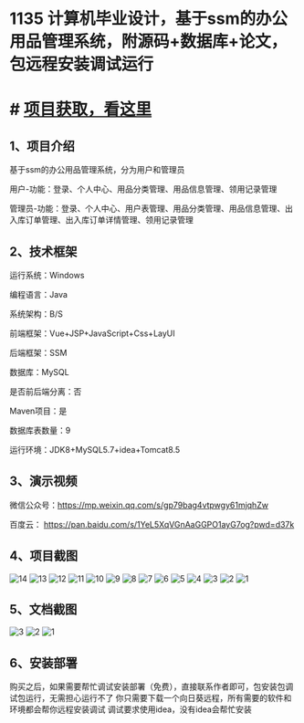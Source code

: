 # 1135 计算机毕业设计，基于ssm的办公用品管理系统，附源码+数据库+论文，包远程安装调试运行

# # [项目获取，看这里](https://mbd.pub/o/bread/mbd-aJeWmZxs "项目获取，看这里")

## 1、项目介绍

基于ssm的办公用品管理系统，分为用户和管理员

用户-功能：登录、个人中心、用品分类管理、用品信息管理、领用记录管理

管理员-功能：登录、个人中心、用户表管理、用品分类管理、用品信息管理、出入库订单管理、出入库订单详情管理、领用记录管理

## 2、技术框架

运行系统：Windows

编程语言：Java

系统架构：B/S

前端框架：Vue+JSP+JavaScript+Css+LayUI

后端框架：SSM

数据库：MySQL

是否前后端分离：否

Maven项目：是

数据库表数量：9

运行环境：JDK8+MySQL5.7+idea+Tomcat8.5

## 3、演示视频

微信公众号：https://mp.weixin.qq.com/s/gp79bag4vtpwgy61mjqhZw 

百度云： https://pan.baidu.com/s/1YeL5XqVGnAaGGPO1ayG7og?pwd=d37k 

## 4、项目截图  

![14](https://javabscode.github.io/picx-images-hosting/1135-计算机毕业设计-基于ssm的办公用品管理系统-附源码+数据库+论文-包远程安装调试运行-运行截图/14.webp)
![13](https://javabscode.github.io/picx-images-hosting/1135-计算机毕业设计-基于ssm的办公用品管理系统-附源码+数据库+论文-包远程安装调试运行-运行截图/13.webp)
![12](https://javabscode.github.io/picx-images-hosting/1135-计算机毕业设计-基于ssm的办公用品管理系统-附源码+数据库+论文-包远程安装调试运行-运行截图/12.webp)
![11](https://javabscode.github.io/picx-images-hosting/1135-计算机毕业设计-基于ssm的办公用品管理系统-附源码+数据库+论文-包远程安装调试运行-运行截图/11.webp)
![10](https://javabscode.github.io/picx-images-hosting/1135-计算机毕业设计-基于ssm的办公用品管理系统-附源码+数据库+论文-包远程安装调试运行-运行截图/10.webp)
![9](https://javabscode.github.io/picx-images-hosting/1135-计算机毕业设计-基于ssm的办公用品管理系统-附源码+数据库+论文-包远程安装调试运行-运行截图/9.webp)
![8](https://javabscode.github.io/picx-images-hosting/1135-计算机毕业设计-基于ssm的办公用品管理系统-附源码+数据库+论文-包远程安装调试运行-运行截图/8.webp)
![7](https://javabscode.github.io/picx-images-hosting/1135-计算机毕业设计-基于ssm的办公用品管理系统-附源码+数据库+论文-包远程安装调试运行-运行截图/7.webp)
![6](https://javabscode.github.io/picx-images-hosting/1135-计算机毕业设计-基于ssm的办公用品管理系统-附源码+数据库+论文-包远程安装调试运行-运行截图/6.webp)
![5](https://javabscode.github.io/picx-images-hosting/1135-计算机毕业设计-基于ssm的办公用品管理系统-附源码+数据库+论文-包远程安装调试运行-运行截图/5.webp)
![4](https://javabscode.github.io/picx-images-hosting/1135-计算机毕业设计-基于ssm的办公用品管理系统-附源码+数据库+论文-包远程安装调试运行-运行截图/4.webp)
![3](https://javabscode.github.io/picx-images-hosting/1135-计算机毕业设计-基于ssm的办公用品管理系统-附源码+数据库+论文-包远程安装调试运行-运行截图/3.webp)
![2](https://javabscode.github.io/picx-images-hosting/1135-计算机毕业设计-基于ssm的办公用品管理系统-附源码+数据库+论文-包远程安装调试运行-运行截图/2.webp)
![1](https://javabscode.github.io/picx-images-hosting/1135-计算机毕业设计-基于ssm的办公用品管理系统-附源码+数据库+论文-包远程安装调试运行-运行截图/1.webp)













## 5、文档截图

![3](https://javabscode.github.io/picx-images-hosting/1135-计算机毕业设计-基于ssm的办公用品管理系统-附源码+数据库+论文-包远程安装调试运行-文档截图/3.webp)
![2](https://javabscode.github.io/picx-images-hosting/1135-计算机毕业设计-基于ssm的办公用品管理系统-附源码+数据库+论文-包远程安装调试运行-文档截图/2.webp)
![1](https://javabscode.github.io/picx-images-hosting/1135-计算机毕业设计-基于ssm的办公用品管理系统-附源码+数据库+论文-包远程安装调试运行-文档截图/1.webp)


## 6、安装部署

购买之后，如果需要帮忙调试安装部署（免费），直接联系作者即可，包安装包调试包运行，无需担心运行不了
你只需要下载一个向日葵远程，所有需要的软件和环境都会帮你远程安装调试
调试要求使用idea，没有idea会帮忙安装
